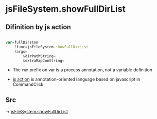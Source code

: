 # jsFileSystem.showFullDirList

## Difinition by js action

```js.js

var=fullDirsCon
	?func=jsFileSystem.showFullDirList
	?args=
		&dirPathString=
		&extraMapConString=
```

- The `run` prefix on var is a process annotation, not a variable definition

- [js action](#) is annotation-oriented language based on javascript in CommandClick

## Src

-> [jsFileSystem.showFullDirList](https://github.com/puutaro/CommandClick/blob/master/app/src/main/java/com/puutaro/commandclick/fragment_lib/terminal_fragment/js_interface/file/JsFileSystem.kt#L325)


